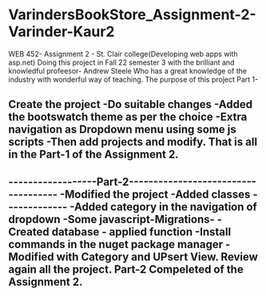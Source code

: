 # VarindersBookStore_Assignment-2-Varinder-Kaur2
 WEB 452- Assignment 2 - St. Clair college(Developing web apps with asp.net) 
 Doing this project in Fall 22 semester 3 with the brilliant and knowledful profeesor- Andrew Steele Who has a great knowledge of the industry with wonderful way of teaching. 
 The purpose of this project 
 Part 1-

Create the project 
-Do suitable changes 
-Added the bootswatch theme as per the choice 
-Extra navigation as Dropdown menu using some js scripts 
-Then add projects and modify. 
That is all in the Part-1 of the Assignment 2.
-------------------------------------------------------
------------------Part-2------------------------------------
-Modified the project
-Added classes -------------
-Added category in the navigation of dropdown
-Some javascript-Migrations-
-Created database - applied function
-Install commands in the nuget package manager
-Modified with Category and UPsert View.
Review again all the project.
Part-2 Compeleted of the Assignment 2.
--------------------------------------------------------

